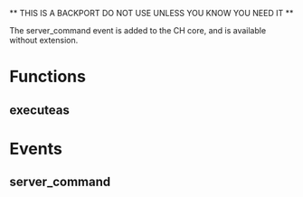 ** THIS IS A BACKPORT DO NOT USE UNLESS YOU KNOW YOU NEED IT **

The server\_command event is added to the CH core, and is available without extension. 

# Functions
## executeas

# Events
## server\_command
